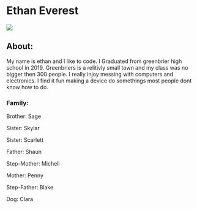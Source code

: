 <h1> Ethan Everest</h1>
<img src="https://lh4.googleusercontent.com/-FZ844OrBdKo/AAAAAAAAAAI/AAAAAAAAAAA/Layz-X3Yqfg/s36-c-k/photo.jpg">
<h2> About:</h2>
<p> My name is ethan and I like to code. I Graduated from greenbrier high school in 2019. Greenbriers is a relitivly small town and my class was no bigger then 300 people. I really injoy messing with computers and electronics. I find it fun making a device do somethings most people dont know how to do.  
<h3> Family:</h2>
<p>Brother: Sage 
<p>Sister: Skylar
<p>Sister: Scarlett
<p>Father: Shaun
<p>Step-Mother: Michell 
<p>Mother: Penny
<p>Step-Father: Blake
<p>Dog: Clara
